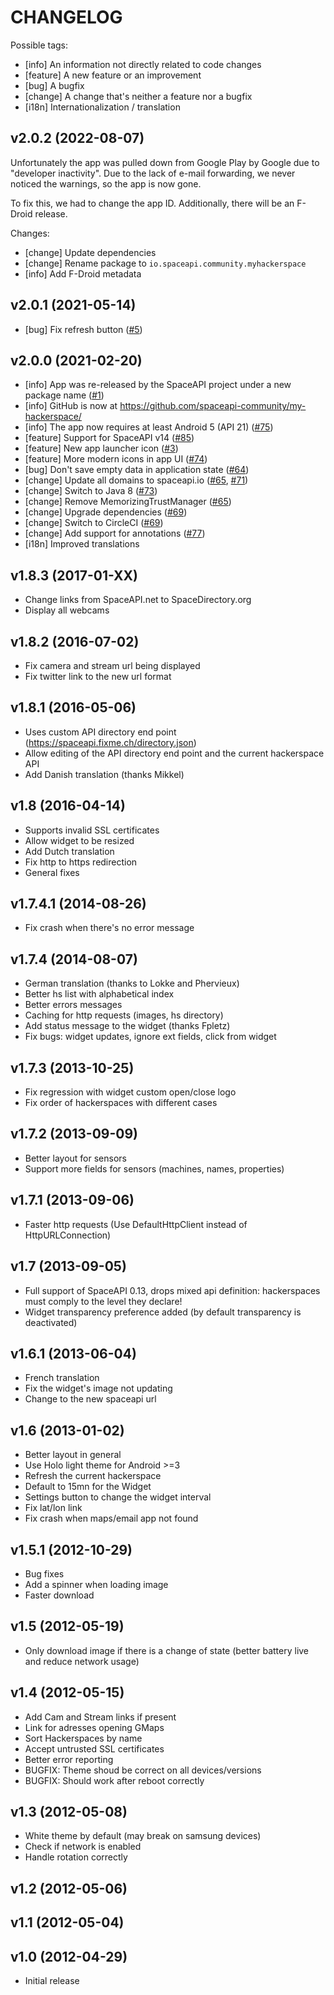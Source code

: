# CHANGELOG

Possible tags:

- [info] An information not directly related to code changes
- [feature] A new feature or an improvement
- [bug] A bugfix
- [change] A change that's neither a feature nor a bugfix
- [i18n] Internationalization / translation

## v2.0.2 (2022-08-07)

Unfortunately the app was pulled down from Google Play by Google due to
"developer inactivity". Due to the lack of e-mail forwarding, we never noticed
the warnings, so the app is now gone.

To fix this, we had to change the app ID. Additionally, there will be an F-Droid release.

Changes:

- [change] Update dependencies
- [change] Rename package to `io.spaceapi.community.myhackerspace`
- [info] Add F-Droid metadata

## v2.0.1 (2021-05-14)

- [bug] Fix refresh button ([#5][i5])

[i5]: https://github.com/spaceapi-community/my-hackerspace/pull/5

## v2.0.0 (2021-02-20)

- [info] App was re-released by the SpaceAPI project under a new package name ([#1][i1])
- [info] GitHub is now at https://github.com/spaceapi-community/my-hackerspace/
- [info] The app now requires at least Android 5 (API 21) ([#75][i75])
- [feature] Support for SpaceAPI v14 ([#85][i85])
- [feature] New app launcher icon ([#3][i3])
- [feature] More modern icons in app UI ([#74][i74])
- [bug] Don't save empty data in application state ([#64][i64])
- [change] Update all domains to spaceapi.io ([#65][i65], [#71][i71])
- [change] Switch to Java 8 ([#73][i73])
- [change] Remove MemorizingTrustManager ([#65][i65])
- [change] Upgrade dependencies ([#69][i69])
- [change] Switch to CircleCI ([#69][i69])
- [change] Add support for annotations ([#77][i77])
- [i18n] Improved translations

[i1]: https://github.com/spaceapi-community/my-hackerspace/pull/1
[i3]: https://github.com/spaceapi-community/my-hackerspace/pull/3
[i64]: https://github.com/fixme-lausanne/MyHackerspace/pull/64
[i65]: https://github.com/fixme-lausanne/MyHackerspace/pull/65
[i69]: https://github.com/fixme-lausanne/MyHackerspace/pull/69
[i71]: https://github.com/fixme-lausanne/MyHackerspace/pull/71
[i73]: https://github.com/fixme-lausanne/MyHackerspace/pull/73
[i74]: https://github.com/fixme-lausanne/MyHackerspace/pull/74
[i75]: https://github.com/fixme-lausanne/MyHackerspace/pull/75
[i77]: https://github.com/fixme-lausanne/MyHackerspace/pull/77
[i85]: https://github.com/fixme-lausanne/MyHackerspace/pull/85

## v1.8.3 (2017-01-XX)

- Change links from SpaceAPI.net to SpaceDirectory.org
- Display all webcams

## v1.8.2 (2016-07-02)

- Fix camera and stream url being displayed
- Fix twitter link to the new url format

## v1.8.1 (2016-05-06)

- Uses custom API directory end point (https://spaceapi.fixme.ch/directory.json)
- Allow editing of the API directory end point and the current hackerspace API
- Add Danish translation (thanks Mikkel)

## v1.8 (2016-04-14)

- Supports invalid SSL certificates
- Allow widget to be resized
- Add Dutch translation
- Fix http to https redirection
- General fixes

## v1.7.4.1 (2014-08-26)

- Fix crash when there's no error message

## v1.7.4 (2014-08-07)

- German translation (thanks to Lokke and Phervieux)
- Better hs list with alphabetical index
- Better errors messages
- Caching for http requests (images, hs directory)
- Add status message to the widget (thanks Fpletz)
- Fix bugs: widget updates, ignore ext fields, click from widget

## v1.7.3 (2013-10-25)

- Fix regression with widget custom open/close logo
- Fix order of hackerspaces with different cases

## v1.7.2 (2013-09-09)

- Better layout for sensors
- Support more fields for sensors (machines, names, properties)

## v1.7.1 (2013-09-06)

- Faster http requests (Use DefaultHttpClient instead of HttpURLConnection)

## v1.7 (2013-09-05)

- Full support of SpaceAPI 0.13, drops mixed api definition: hackerspaces must comply to the level they declare!
- Widget transparency preference added (by default transparency is deactivated)

## v1.6.1 (2013-06-04)

- French translation
- Fix the widget's image not updating
- Change to the new spaceapi url

## v1.6 (2013-01-02)

- Better layout in general
- Use Holo light theme for Android >=3
- Refresh the current hackerspace
- Default to 15mn for the Widget
- Settings button to change the widget interval
- Fix lat/lon link
- Fix crash when maps/email app not found

## v1.5.1 (2012-10-29)

- Bug fixes
- Add a spinner when loading image
- Faster download

## v1.5 (2012-05-19)

- Only download image if there is a change of state (better battery live and reduce network usage)

## v1.4 (2012-05-15)

- Add Cam and Stream links if present
- Link for adresses opening GMaps
- Sort Hackerspaces by name
- Accept untrusted SSL certificates
- Better error reporting
- BUGFIX: Theme shoud be correct on all devices/versions
- BUGFIX: Should work after reboot correctly

## v1.3 (2012-05-08)

- White theme by default (may break on samsung devices)
- Check if network is enabled
- Handle rotation correctly

## v1.2 (2012-05-06)

## v1.1 (2012-05-04)

## v1.0 (2012-04-29)

- Initial release
